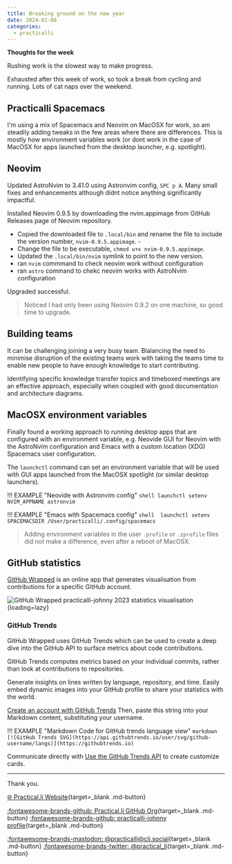 ```yaml
---
title: Breaking ground on the new year
date: 2024-01-08
categories:
  - practicalli
---
```


**Thoughts for the week**

Rushing work is the slowest way to make progress.

Exhausted after this week of work, so took a break from cycling and running.  Lots of cat naps over the weekend.

<!-- more -->

## Practicalli Spacemacs

I'm using a mix of Spacemacs and Neovim on MacOSX for work, so am steadily adding tweaks in the few areas where there are differences.  This is mostly how environment variables work (or dont work in the case of MacOSX for apps launched from the desktop launcher, e.g. spotlight).

## Neovim

Updated AstroNvim to 3.41.0 using Astronvim config, `SPC p A`.  Many small fixes and enhancements although didnt notice anything significantly impactful.

Installed Neovim 0.9.5 by downloading the nvim.appimage from GitHub Releases page of Neovim repository.  

- Copied the downloaded file to `.local/bin` and rename the file to include the version number, `nvim-0.9.5.appimage`. - 
- Change the file to be executable, `chmod u+x nvim-0.9.5.appimage`. 
- Updated the `.local/bin/nvim` symlink to point to the new version.
- ran `nvim` commmand to check neovim work without configuration
- ran `astro` command to chekc neovim works with AstroNvim configuration

Upgraded successful.

> Noticed I had only been using Neovim 0.9.2 on one machine, so good time to upgrade.


## Building teams

It can be challenging joining a very busy team. Blalancing the need to minimise disruption of the existing teams work with taking the teams time to enable new people to have enough knowledge to start contributing.

Identifying specific knowledge transfer topics and timeboxed meetings are an effective approach, especially when coupled with good documentation and architecture diagrams.


## MacOSX environment variables

Finally found a working approach to running desktop apps that are configured with an environment variable, e.g. Neovide GUI for Neovim with the AstroNvim configuration and Emacs with a custom location (XDG) Spacemacs user configuration.  

The `launchctl` command can set an environment variable that will be used with GUI apps launched from the MacOSX spotlight (or similar desktop launchers).

!!! EXAMPLE "Neovide with Astronvim config"
    ```shell
    launchctl setenv NVIM_APPNAME astronvim
    ```

!!! EXAMPLE "Emacs with Spacemacs config"
    ```shell 
    launchctl setenv SPACEMACSDIR /User/practicalli/.config/spacemacs
    ```

> Adding environment variables in the user `.profile` or `.zprofile` files did not make a difference, even after a reboot of MacOSX.


## GitHub statistics

[GitHub Wrapped](https://www.githubwrapped.io/) is an online app that generates visualisation from contributions for a specific GitHub account. 

![GitHub Wrapped practicalli-johnny 2023 statistics visualisation](https://github.com/practicalli/graphic-design/blob/live/github/github-wrapped-2023-practicalli-johnny.png?raw=true){loading=lazy}


### GitHub Trends

GitHub Wrapped uses GitHub Trends which can be used to create a deep dive into the GitHub API to surface metrics about code contributions. 

GitHub Trends computes metrics based on your individual commits, rather than look at contributions to repositories. 

Generate insights on lines written by language, repository, and time. Easily embed dynamic images into your GitHub profile to share your statistics with the world. 

[Create an account with GitHub Trends](https://api.githubtrends.io/auth/signup/public) Then, paste this string into your Markdown content, substituting your username.

!!! EXAMPLE "Markdown Code for GitHub trends language view"
    ```markdown
    [![GitHub Trends SVG](https://api.githubtrends.io/user/svg/github-username/langs)](https://githubtrends.io)
    ```

Communicate directly with [Use the GitHub Trends API](https://github.com/avgupta456/github-trends/blob/main/docs/API.md) to create customize cards.

---
Thank you.

[:globe_with_meridians: Practical.li Website](https://practical.li){target=_blank .md-button} 

[:fontawesome-brands-github: Practical.li GitHub Org](https://github.com/practicalli){target=_blank .md-button} 
[:fontawesome-brands-github: practicalli-johnny profile](https://github.com/practicalli-johnny){target=_blank .md-button}

[:fontawesome-brands-mastodon: @practicalli@clj.social](https://clj.social/@practicalli){target=_blank .md-button}
[:fontawesome-brands-twitter: @practical_li](https://twitter.com/practcial_li){target=_blank .md-button}
